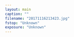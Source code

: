 ```yaml
---
layout: main
caption: ""
filename: "20171116213423.jpg"
fstop: "Unknown"
exposure: "Unknown"
---
```

